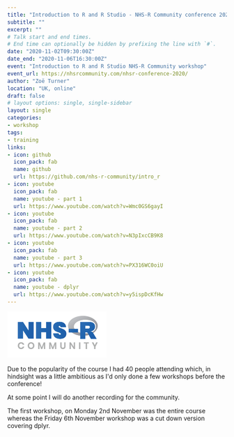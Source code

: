 ```yaml
---
title: "Introduction to R and R Studio - NHS-R Community conference 2020"
subtitle: ""
excerpt: ""
# Talk start and end times.
# End time can optionally be hidden by prefixing the line with `#`.
date: "2020-11-02T09:30:00Z"
date_end: "2020-11-06T16:30:00Z"
event: "Introduction to R and R Studio NHS-R Community workshop"
event_url: https://nhsrcommunity.com/nhsr-conference-2020/
author: "Zoë Turner"
location: "UK, online"
draft: false
# layout options: single, single-sidebar
layout: single
categories:
- workshop
tags:
- training
links:
- icon: github
  icon_pack: fab
  name: github
  url: https://github.com/nhs-r-community/intro_r
- icon: youtube
  icon_pack: fab
  name: youtube - part 1
  url: https://www.youtube.com/watch?v=Wmc0GS6gayI
- icon: youtube
  icon_pack: fab
  name: youtube - part 2
  url: https://www.youtube.com/watch?v=N3pIxcCB9K8
- icon: youtube
  icon_pack: fab
  name: youtube - part 3
  url: https://www.youtube.com/watch?v=PX316WC0oiU
- icon: youtube
  icon_pack: fab
  name: youtube - dplyr
  url: https://www.youtube.com/watch?v=y5ispDcKfHw
---
```


![NHS-R Community](featured-hex.png)

Due to the popularity of the course I had 40 people attending which, in hindsight was a little ambitious as I'd only done a few workshops before the conference!

At some point I will do another recording for the community.

The first workshop, on Monday 2nd November was the entire course whereas the Friday 6th November workshop was a cut down version covering dplyr.
